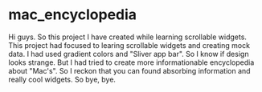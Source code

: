 # mac_encyclopedia

Hi guys. So this project I have  created while learning scrollable widgets.
This project had focused to learing scrollable widgets and creating mock data.
I had used gradient colors and "Sliver app bar".
So I know if design looks strange.
But I had tried to create more informationable encyclopedia about "Mac's".
So I reckon that you can found absorbing information and really cool widgets.
So bye, bye.
